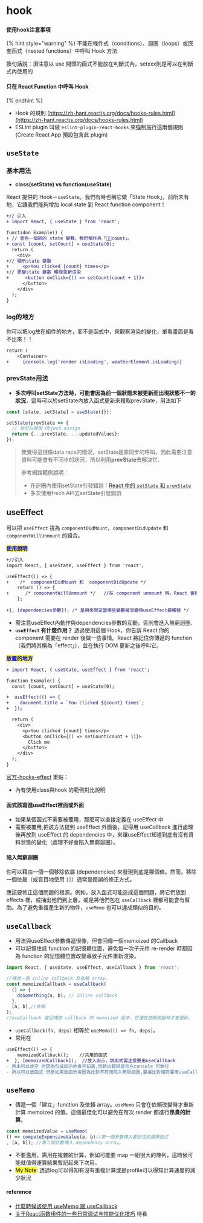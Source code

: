 # hook

### `使用hook注意事項`

{% hint style="warning" %}
不能在條件式（conditions）、迴圈（loops）或嵌套函式（nested functions）中呼叫 Hook 方法

換句話說：須注意以 use 開頭的函式不能放在判斷式內，setxxx則是可以在判斷式內使用的

#### 只在 React Function 中呼叫 Hook <a href="#only-call-hooks-from-react-functions" id="only-call-hooks-from-react-functions"></a>
{% endhint %}

* Hook 的規則 [https://zh-hant.reactjs.org/docs/hooks-rules.html](https://zh-hant.reactjs.org/docs/hooks-rules.html)
* ESLint plugin 叫做 `eslint-plugin-react-hooks` 來強制施行這兩個規則(Create React App 預設包含此 plugin)

## `useState`



### **基本用法**

* **class(setState) vs function(useState)**

React 提供的 Hook－`useState`。我們有時也稱它做「State Hook」。前所未有地，它讓我們能夠增加 local state 到 React function component！

```diff
+// 引入
+ import React, { useState } from 'react';

functidon Example() {
+ // 宣告一個新的 state 變數，我們稱作為「count」。
+ const [count, setCount] = useState(0);
  return (
    <div>
+// 顯示state 變數
+     <p>You clicked {count} times</p>
+// 更變state 變數 觸發重新渲染
+      <button onClick={() => setCount(count + 1)}>
      </button>
    </div>
  );
}
```

### log的地方

你可以把log放在組件的地方，而不是函式中，來觀察渲染的變化，單看畫面是看不出來！！

```diff
return (
    <Container>
+     {console.log('render isLoading', weatherElement.isLoading)}
```



### prevState用法

* **多次呼叫setState方法時，可能會因為前一個狀態未被更新而出現狀態不一的狀況**，這時可以於setState內放入函式更新來獲取prevState，用法如下

```jsx
const [state, setState] = useState({});

setState(prevState => {
  // 也可以使用 Object.assign
  return {...prevState, ...updatedValues};
});
```

> 我覺得這很像data race的情況，setState是非同步的呼叫，因此需要注意資料可能會有不同步的狀況，所以利用**prevState**去解決它．
>
> 參考網路範例說明：
>
> * 在迴圈內使用setState引發錯誤：[React 中的 `setState` 和 `prevState`](https://www.delftstack.com/zh-tw/howto/react/react-setstate-prevstate/#react-%E4%B8%AD%E7%9A%84-setstate-%E5%92%8C-prevstate)
> * 多次使用frech API去setState引發錯誤



## useEffect

可以把 `useEffect` 視為 `componentDidMount`，`componentDidUpdate` 和 `componentWillUnmount` 的組合。

<mark style="color:blue;">**使用說明**</mark>

```diff
+//引入
import React, { useState, useEffect } from 'react';

useEffect(() => {
+    /*  componentDidMount 和  componentDidUpdate */
    return () => {
+      /* componentWillUnmount */   //在 component unmount 時，React 會執行清除。
    };
    
+}, [dependencies參數]); /* 是用來限定當哪些變數被改變時useEffect要觸發 */

```

* 需注意useEffect內動作與dependencies參數的互動，否則會進入無窮迴圈．
* **`useEffect` 有什麼作用？** 透過使用這個 Hook，你告訴 React 你的 component 需要在 render 後做一些事情。React 將記住你傳遞的 function（我們將其稱為「effect」），並在執行 DOM 更新之後呼叫它。&#x20;

<mark style="color:blue;">**放置的地方**</mark>

```diff
+ import React, { useState, useEffect } from 'react';

function Example() {
  const [count, setCount] = useState(0);

+  useEffect(() => {
+    document.title = `You clicked ${count} times`;
+  });

  return (
    <div>
      <p>You clicked {count} times</p>
      <button onClick={() => setCount(count + 1)}>
        Click me
      </button>
    </div>
  );
}
```



[官方-hooks-effect](https://zh-hant.reactjs.org/docs/hooks-effect.html) 重點：

* 內有使用class與hook 的範例對比說明

#### 函式該寫進useEffect裡面或外面

* 如果某個函式不需要被覆用，那麼可以直接定義在 useEffect 中
* 需要被覆用,把該方法提到 useEffect 外面後，記得用 useCallback 進行處理後再放到 useEffect 的 dependencies 中，來讓useEffect知道到底有沒有資料狀態的變化（處理不好會陷入無窮迴圈）。

#### 陷入無窮迴圈

你可以藉由一個一個移除依屬 (dependencies) 來發現到底是哪個值。然而，移除一個依屬（或盲目地使用 `[]`）通常是錯誤的修正方式。

應該要修正這個問題的根源。例如，放入函式可能造成這個問題，將它們放到 effects 裡，或抽出他們到上層，或是將他們包在 `useCallback` 裡都可能會有幫助。為了避免重複產生新的物件，`useMemo` 也可以達成類似的目的。

## `useCallback` <a href="#usecallback" id="usecallback"></a>

* 用法與useEffect參數傳遞很像，但會回傳一個memoized 的Callback
* 可以記憶住該 function 的記憶體位置，避免每一次子元件 re-render 時都因為 function 的記憶體位置改變導致子元件重新渲染。

```jsx
import React, { useState, useEffect, useCallback } from 'react';

//傳遞一個 inline callback 及依賴 array。
const memoizedCallback = useCallback(
  () => {
    doSomething(a, b); // inline callback 
  },
  [a, b],//依賴
);
//useCallback 會回傳該 callback 的 memoized 版本，它僅在依賴改變時才會更新。
```

* `useCallback(fn, deps)` 相等於 `useMemo(() => fn, deps)`。
* 常用在

```diff
useEffect(() => {
    memoizedCallback();    //共用的函式
+  }, [memoizedCallback]);  //放入函示，該函式需注意要用useCallback
- 原本可以放空 但因為包成函示他會不知道,而跳出錯誤提示在console 可執行
- 所以可以放函式 但是如果放函示會因為比對不符而陷入無限迴圈,要讓比對相符要用useCallback
```

## `useMemo` <a href="#usememo" id="usememo"></a>

* 傳遞一個「建立」function 及依賴 array。`useMemo` 只會在依賴改變時才重新計算 memoized 的值。這個最佳化可以避免在每次 render 都進行**昂貴的計算**。

```javascript
const memoizedValue = useMemo(
() => computeExpensiveValue(a, b)//第一個參數傳入要記住的運算函式
, [a, b]); //第二個參數傳入 dependency array。
```

* 不要濫用，需用在複雜的計算，例如可能要 map 一組很大的陣列，這時候可能就值得運算結果暫記起來下次用。
* <mark style="background-color:yellow;">My Note</mark>: 透過log可以得知有沒有重複計算或是profile可以得知計算速度的減少狀況

#### reference

* [什麼時候該使用 useMemo 跟 useCallback](https://medium.com/ichef/%E4%BB%80%E9%BA%BC%E6%99%82%E5%80%99%E8%A9%B2%E4%BD%BF%E7%94%A8-usememo-%E8%B7%9F-usecallback-a3c1cd0eb520)
* [关于React函数组件的一些日常调试与性能优化技巧](https://juejin.cn/post/6987561807002992677) 待看
